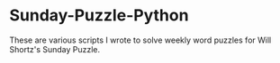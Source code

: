 # Sunday-Puzzle-Python
These are various scripts I wrote to solve weekly word puzzles for Will Shortz's Sunday Puzzle.
